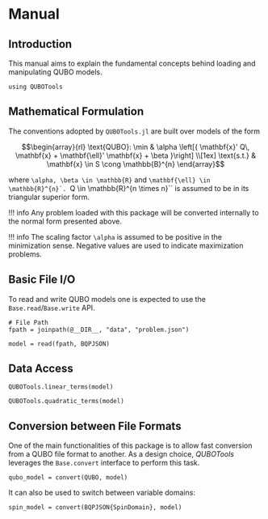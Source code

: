 # Manual

## Introduction
This manual aims to explain the fundamental concepts behind loading and manipulating QUBO models.

```@example manual
using QUBOTools
```

## Mathematical Formulation
The conventions adopted by `QUBOTools.jl` are built over models of the form

```math
\begin{array}{rl}
    \text{QUBO}: \min & \alpha \left[{ \mathbf{x}' Q\, \mathbf{x} + \mathbf{\ell}' \mathbf{x} + \beta }\right] \\[1ex]
          \text{s.t.} & \mathbf{x} \in S \cong \mathbb{B}^{n}
\end{array}
```

where ``\alpha, \beta \in \mathbb{R}`` and ``\mathbf{\ell} \in \mathbb{R}^{n}`.
``Q \in \mathbb{R}^{n \times n}`` is assumed to be in its triangular superior form.

!!! info
    Any problem loaded with this package will be converted internally to the normal form presented above.

!!! info
    The scaling factor ``\alpha`` is assumed to be positive in the minimization sense.
    Negative values are used to indicate maximization problems.

## Basic File I/O
To read and write QUBO models one is expected to use the `Base.read`/`Base.write` API.

```@example manual
# File Path
fpath = joinpath(@__DIR__, "data", "problem.json")

model = read(fpath, BQPJSON)
```

## Data Access

```@example manual
QUBOTools.linear_terms(model)
```

```@example manual
QUBOTools.quadratic_terms(model)
```

## Conversion between File Formats
One of the main functionalities of this package is to allow fast conversion from a QUBO file format to another.
As a design choice, *QUBOTools* leverages the `Base.convert` interface to perform this task.

```@example manual
qubo_model = convert(QUBO, model)
```

It can also be used to switch between variable domains:

```@example manual
spin_model = convert(BQPJSON{SpinDomain}, model)
```
